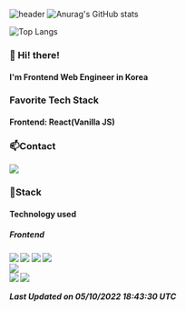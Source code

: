 ![header](https://capsule-render.vercel.app/api?type=waving&color=gradient&height=200&text=Baedollee&fontAlign=70&fontAlignY=40&animation=twinkling)
![Anurag's GitHub stats](https://github-readme-stats.vercel.app/api?username=Baedollee&show_icons=true&theme=radical)

  
![Top Langs](https://github-readme-stats.vercel.app/api/top-langs/?username=Baedollee&hide=python&theme=tokyonight)

<h3>👋 Hi! there!</h3>
<h4>I'm Frontend Web Engineer in Korea</h4>
<h3>Favorite Tech Stack</h3>
<h4>Frontend: React(Vanilla JS)</h4>
<h3>📫Contact</h3>
<p>
<!--   블로그, 메일 -->
<!--   <a href="https://velog.io/@baedollee" target="_blank"><img src="https://img.shields.io/badge/Blog-DD0B78?style=flat-square&logo=Storyblok&logoColor=white"/></a> -->
  <a href="mailto:baesee0401@gmail.com" target="_blank"><img src="https://img.shields.io/badge/baesee0401@gmail.com-EA4335?style=flat-square&logo=Gmail&logoColor=white"/></a>
</p>

<h3>📌Stack</h3>
<h4>Technology used<h4>

  <h5>Frontend<h5>
<div>
  <img src="https://img.shields.io/badge/HTML5-e74c3c?style=flat-square&logo=HTML5&logoColor=white"></img>
  <img src="https://img.shields.io/badge/CSS3-0A84FF?style=flat-square&logo=CSS3&logoColor=white"></img>
  <img src="https://img.shields.io/badge/SCSS-fd79a8?style=flat-square&logo=Sass&logoColor=white"/></a>
  <img src="https://img.shields.io/badge/styled%2Dcomponents-DB7093?style=flat-square&logo=styled%2Dcomponents&logoColor=white"/></a>
<br><img src="https://img.shields.io/badge/JavaScript-FFCD11?style=flat-square&logo=JavaScript&logoColor=white"></img>
<!--   <img src="https://img.shields.io/badge/TypeScript-3178C6?style=flat-square&logo=TypeScript&logoColor=white"/> -->
<br>
<img src="https://img.shields.io/badge/React-00BCF6?style=flat-square&logo=React&logoColor=white"></img>
<img src="https://img.shields.io/badge/Redux-764ABC?style=flat-square&logo=Redux&logoColor=white"/>&nbsp 
<!-- <h4>Backend<h4>
<img src="https://img.shields.io/badge/NodeJS-{배경 색깔}?style={스타일}&logo=Node.js&logoColor=ffffff"/>  -->
</div>





<!--START_SECTION:waka-->

 Last Updated on 05/10/2022 18:43:30 UTC 
<!--END_SECTION:waka-->
